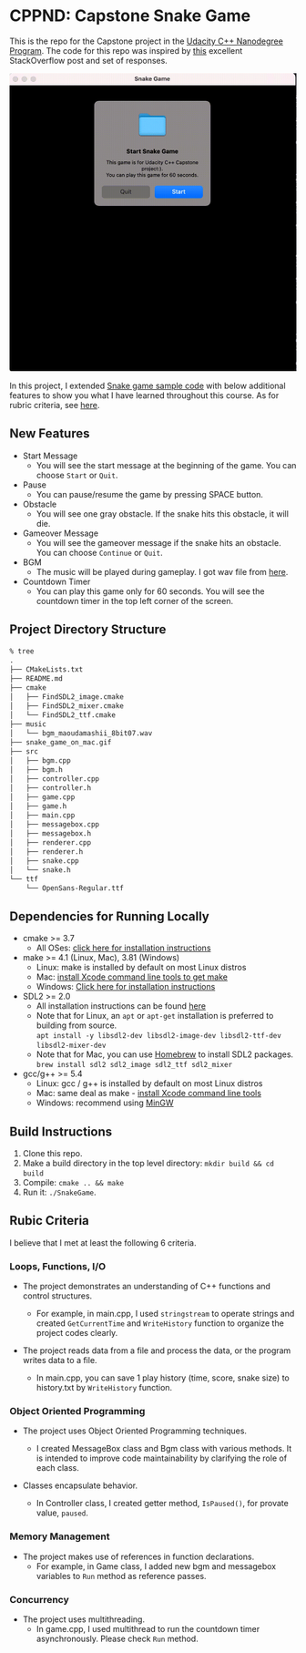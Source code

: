 # CPPND: Capstone Snake Game

This is the repo for the Capstone project in the [Udacity C++ Nanodegree Program](https://www.udacity.com/course/c-plus-plus-nanodegree--nd213). The code for this repo was inspired by [this](https://codereview.stackexchange.com/questions/212296/snake-game-in-c-with-sdl) excellent StackOverflow post and set of responses.

<img src="snake_game_on_mac.gif"/>

In this project, I extended [Snake game sample code](https://github.com/udacity/CppND-Capstone-Snake-Game) with below additional features to show you what I have learned throughout this course. As for rubric criteria, see [here](#rubric-criteria).

## New Features
- Start Message
  - You will see the start message at the beginning of the game. You can choose `Start` or `Quit`.
- Pause
  - You can pause/resume the game by pressing SPACE button.
- Obstacle
  - You will see one gray obstacle. If the snake hits this obstacle, it will die.
- Gameover Message
  - You will see the gameover message if the snake hits an obstacle. You can choose `Continue` or `Quit`.
- BGM
  - The music will be played during gameplay. I got wav file from [here](https://maoudamashii.jokersounds.com/list/bgm11.html).
- Countdown Timer
  - You can play this game only for 60 seconds. You will see the countdown timer in the top left corner of the screen.

## Project Directory Structure

```
% tree
.
├── CMakeLists.txt
├── README.md
├── cmake
│   ├── FindSDL2_image.cmake
│   ├── FindSDL2_mixer.cmake
│   └── FindSDL2_ttf.cmake
├── music
│   └── bgm_maoudamashii_8bit07.wav
├── snake_game_on_mac.gif
├── src
│   ├── bgm.cpp
│   ├── bgm.h
│   ├── controller.cpp
│   ├── controller.h
│   ├── game.cpp
│   ├── game.h
│   ├── main.cpp
│   ├── messagebox.cpp
│   ├── messagebox.h
│   ├── renderer.cpp
│   ├── renderer.h
│   ├── snake.cpp
│   └── snake.h
└── ttf
    └── OpenSans-Regular.ttf
```

## Dependencies for Running Locally
* cmake >= 3.7
  * All OSes: [click here for installation instructions](https://cmake.org/install/)
* make >= 4.1 (Linux, Mac), 3.81 (Windows)
  * Linux: make is installed by default on most Linux distros
  * Mac: [install Xcode command line tools to get make](https://developer.apple.com/xcode/features/)
  * Windows: [Click here for installation instructions](http://gnuwin32.sourceforge.net/packages/make.htm)
* SDL2 >= 2.0
  * All installation instructions can be found [here](https://wiki.libsdl.org/Installation)
  * Note that for Linux, an `apt` or `apt-get` installation is preferred to building from source.  
  `apt install -y libsdl2-dev libsdl2-image-dev libsdl2-ttf-dev libsdl2-mixer-dev`
  * Note that for Mac, you can use [Homebrew](https://brew.sh/) to install SDL2 packages.  
  `brew install sdl2 sdl2_image sdl2_ttf sdl2_mixer`
* gcc/g++ >= 5.4
  * Linux: gcc / g++ is installed by default on most Linux distros
  * Mac: same deal as make - [install Xcode command line tools](https://developer.apple.com/xcode/features/)
  * Windows: recommend using [MinGW](http://www.mingw.org/)

## Build Instructions

1. Clone this repo.
2. Make a build directory in the top level directory: `mkdir build && cd build`
3. Compile: `cmake .. && make`
4. Run it: `./SnakeGame`.

## Rubic Criteria
I believe that I met at least the following 6 criteria.

### Loops, Functions, I/O
- The project demonstrates an understanding of C++ functions and control structures.
  - For example, in main.cpp, I used `stringstream` to operate strings and created `GetCurrentTime` and `WriteHistory` function to organize the project codes clearly.

- The project reads data from a file and process the data, or the program writes data to a file.
  - In main.cpp, you can save 1 play history (time, score, snake size) to history.txt by `WriteHistory` function.

### Object Oriented Programming
- The project uses Object Oriented Programming techniques.
  - I created MessageBox class and Bgm class with various methods. It is intended to improve code maintainability by clarifying the role of each class.

- Classes encapsulate behavior.
  - In Controller class, I created getter method, `IsPaused()`, for provate value, `paused`.

### Memory Management
- The project makes use of references in function declarations.
  - For example, in Game class, I added new bgm and messagebox variables to `Run` method as reference passes.

### Concurrency
- The project uses multithreading.
  - In game.cpp, I used multithread to run the countdown timer asynchronously. Please check `Run` method.